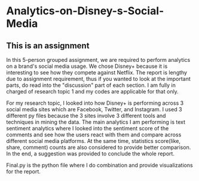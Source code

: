 # Analytics-on-Disney-s-Social-Media
## This is an assignment

In this 5-person grouped assignment, we are required to perform analytics on a brand's social media usage. We chose Disney+ because it is interesting to see how they compete against Netflix. The report is lengthy due to assignment requirement, thus if you wanted to look at the important parts, do read into the "discussion" part of each section. I am fully in charged of research topic 1 and my codes are applicable for that only. 

For my research topic, I looked into how Disney+ is performing across 3 social media sites which are Facebook, Twitter, and Instagram. I used 3 different py files because the 3 sites involve 3 different tools and techniques in mining the data. The main analytics I am performing is text sentiment analytics where I looked into the sentiment score of the comments and see how the users react with them and compare across different social media platforms. At the same time, statistics score(like, share, comment) counts are also considered to provide better comparison. In the end, a suggestion was provided to conclude the whole report. 

Final.py is the python file where I do combination and provide visualizations for the report.
